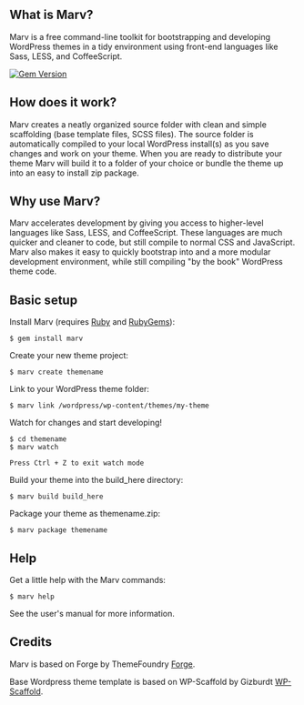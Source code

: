 ## What is Marv?

Marv is a free command-line toolkit for bootstrapping and developing WordPress themes in a tidy environment using front-end languages like Sass, LESS, and CoffeeScript.

[![Gem Version](https://badge.fury.io/rb/marv.svg)](http://badge.fury.io/rb/marv)


## How does it work?

Marv creates a neatly organized source folder with clean and simple scaffolding (base template files, SCSS files). The source folder is automatically compiled to your local WordPress install(s) as you save changes and work on your theme. When you are ready to distribute your theme Marv will build it to a folder of your choice or bundle the theme up into an easy to install zip package.


## Why use Marv?

Marv accelerates development by giving you access to higher-level languages like Sass, LESS, and CoffeeScript. These languages are much quicker and cleaner to code, but still compile to normal CSS and JavaScript. Marv also makes it easy to quickly bootstrap into and a more modular development environment, while still compiling "by the book" WordPress theme code.


## Basic setup

Install Marv (requires [Ruby](http://www.ruby-lang.org/) and [RubyGems](http://rubygems.org/)):

    $ gem install marv

Create your new theme project:

    $ marv create themename

Link to your WordPress theme folder:

    $ marv link /wordpress/wp-content/themes/my-theme

Watch for changes and start developing!

    $ cd themename
    $ marv watch

	Press Ctrl + Z to exit watch mode

Build your theme into the build_here directory:

    $ marv build build_here

Package your theme as themename.zip:

    $ marv package themename


## Help

Get a little help with the Marv commands:

    $ marv help


See the user's manual for more information.


## Credits

Marv is based on Forge by ThemeFoundry [Forge](https://github.com/thethemefoundry/forge).

Base Wordpress theme template is based on WP-Scaffold by Gizburdt [WP-Scaffold](https://github.com/gizburdt/wp-scaffold).